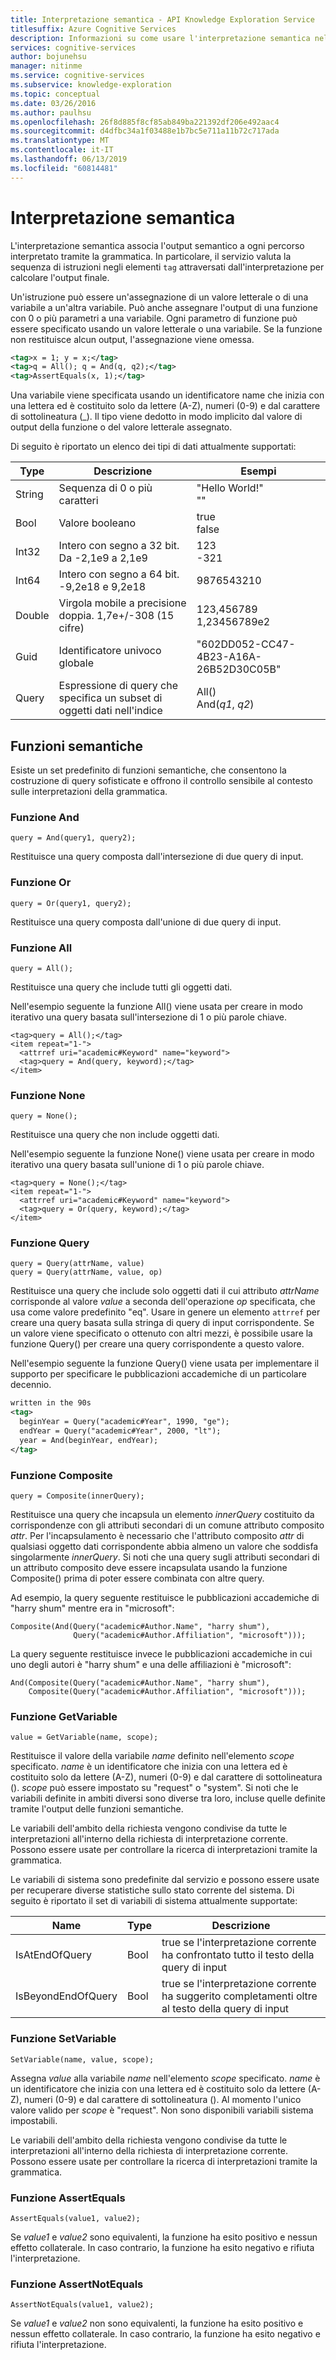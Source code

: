 ```yaml
---
title: Interpretazione semantica - API Knowledge Exploration Service
titlesuffix: Azure Cognitive Services
description: Informazioni su come usare l'interpretazione semantica nell'API Knowledge Exploration Service (KES).
services: cognitive-services
author: bojunehsu
manager: nitinme
ms.service: cognitive-services
ms.subservice: knowledge-exploration
ms.topic: conceptual
ms.date: 03/26/2016
ms.author: paulhsu
ms.openlocfilehash: 26f8d885f8cf85ab849ba221392df206e492aac4
ms.sourcegitcommit: d4dfbc34a1f03488e1b7bc5e711a11b72c717ada
ms.translationtype: MT
ms.contentlocale: it-IT
ms.lasthandoff: 06/13/2019
ms.locfileid: "60814481"
---
```

# <a name="semantic-interpretation"></a>Interpretazione semantica

L'interpretazione semantica associa l'output semantico a ogni percorso interpretato tramite la grammatica.  In particolare, il servizio valuta la sequenza di istruzioni negli elementi `tag` attraversati dall'interpretazione per calcolare l'output finale.  

Un'istruzione può essere un'assegnazione di un valore letterale o di una variabile a un'altra variabile.  Può anche assegnare l'output di una funzione con 0 o più parametri a una variabile.  Ogni parametro di funzione può essere specificato usando un valore letterale o una variabile.  Se la funzione non restituisce alcun output, l'assegnazione viene omessa.

```xml
<tag>x = 1; y = x;</tag>
<tag>q = All(); q = And(q, q2);</tag>
<tag>AssertEquals(x, 1);</tag>
```

Una variabile viene specificata usando un identificatore name che inizia con una lettera ed è costituito solo da lettere (A-Z), numeri (0-9) e dal carattere di sottolineatura (\_).  Il tipo viene dedotto in modo implicito dal valore di output della funzione o del valore letterale assegnato. 

Di seguito è riportato un elenco dei tipi di dati attualmente supportati:

|Type|Descrizione|Esempi|
|----|----|----|
|String|Sequenza di 0 o più caratteri|"Hello World!"<br/>""|
|Bool|Valore booleano|true<br/>false|
|Int32|Intero con segno a 32 bit.  Da -2,1e9 a 2,1e9|123<br/>-321|
|Int64|Intero con segno a 64 bit. -9,2e18 e 9,2e18|9876543210|
|Double|Virgola mobile a precisione doppia. 1,7e+/-308 (15 cifre)|123,456789<br/>1,23456789e2|
|Guid|Identificatore univoco globale|"602DD052-CC47-4B23-A16A-26B52D30C05B"|
|Query|Espressione di query che specifica un subset di oggetti dati nell'indice|All()<br/>And(*q1*, *q2*)|

## <a name="semantic-functions"></a>Funzioni semantiche

Esiste un set predefinito di funzioni semantiche,  che consentono la costruzione di query sofisticate e offrono il controllo sensibile al contesto sulle interpretazioni della grammatica.

### <a name="and-function"></a>Funzione And

`query = And(query1, query2);`

Restituisce una query composta dall'intersezione di due query di input.

### <a name="or-function"></a>Funzione Or

`query = Or(query1, query2);`

Restituisce una query composta dall'unione di due query di input.

### <a name="all-function"></a>Funzione All

`query = All();`

Restituisce una query che include tutti gli oggetti dati.

Nell'esempio seguente la funzione All() viene usata per creare in modo iterativo una query basata sull'intersezione di 1 o più parole chiave.

```
<tag>query = All();</tag>
<item repeat="1-">
  <attrref uri="academic#Keyword" name="keyword">
  <tag>query = And(query, keyword);</tag>
</item>
```

### <a name="none-function"></a>Funzione None

`query = None();`

Restituisce una query che non include oggetti dati.

Nell'esempio seguente la funzione None() viene usata per creare in modo iterativo una query basata sull'unione di 1 o più parole chiave.

```
<tag>query = None();</tag>
<item repeat="1-">
  <attrref uri="academic#Keyword" name="keyword">
  <tag>query = Or(query, keyword);</tag>
</item>
```

### <a name="query-function"></a>Funzione Query

```
query = Query(attrName, value)
query = Query(attrName, value, op)
```

Restituisce una query che include solo oggetti dati il cui attributo *attrName* corrisponde al valore *value* a seconda dell'operazione *op* specificata, che usa come valore predefinito "eq".  Usare in genere un elemento `attrref` per creare una query basata sulla stringa di query di input corrispondente.  Se un valore viene specificato o ottenuto con altri mezzi, è possibile usare la funzione Query() per creare una query corrispondente a questo valore.

Nell'esempio seguente la funzione Query() viene usata per implementare il supporto per specificare le pubblicazioni accademiche di un particolare decennio.

```xml
written in the 90s
<tag>
  beginYear = Query("academic#Year", 1990, "ge");
  endYear = Query("academic#Year", 2000, "lt");
  year = And(beginYear, endYear);
</tag>
```

### <a name="composite-function"></a>Funzione Composite

`query = Composite(innerQuery);`

Restituisce una query che incapsula un elemento *innerQuery* costituito da corrispondenze con gli attributi secondari di un comune attributo composito *attr*.  Per l'incapsulamento è necessario che l'attributo composito *attr* di qualsiasi oggetto dati corrispondente abbia almeno un valore che soddisfa singolarmente *innerQuery*.  Si noti che una query sugli attributi secondari di un attributo composito deve essere incapsulata usando la funzione Composite() prima di poter essere combinata con altre query.

Ad esempio, la query seguente restituisce le pubblicazioni accademiche di "harry shum" mentre era in "microsoft":
```
Composite(And(Query("academic#Author.Name", "harry shum"), 
              Query("academic#Author.Affiliation", "microsoft")));
```

La query seguente restituisce invece le pubblicazioni accademiche in cui uno degli autori è "harry shum" e una delle affiliazioni è "microsoft":
```
And(Composite(Query("academic#Author.Name", "harry shum"), 
    Composite(Query("academic#Author.Affiliation", "microsoft")));
```

### <a name="getvariable-function"></a>Funzione GetVariable

`value = GetVariable(name, scope);`

Restituisce il valore della variabile *name* definito nell'elemento *scope* specificato.  *name* è un identificatore che inizia con una lettera ed è costituito solo da lettere (A-Z), numeri (0-9) e dal carattere di sottolineatura ().  *scope* può essere impostato su "request" o "system".  Si noti che le variabili definite in ambiti diversi sono diverse tra loro, incluse quelle definite tramite l'output delle funzioni semantiche.

Le variabili dell'ambito della richiesta vengono condivise da tutte le interpretazioni all'interno della richiesta di interpretazione corrente.  Possono essere usate per controllare la ricerca di interpretazioni tramite la grammatica.

Le variabili di sistema sono predefinite dal servizio e possono essere usate per recuperare diverse statistiche sullo stato corrente del sistema.  Di seguito è riportato il set di variabili di sistema attualmente supportate:

|Name|Type|Descrizione|
|----|----|----|
|IsAtEndOfQuery|Bool|true se l'interpretazione corrente ha confrontato tutto il testo della query di input|
|IsBeyondEndOfQuery|Bool|true se l'interpretazione corrente ha suggerito completamenti oltre al testo della query di input|

### <a name="setvariable-function"></a>Funzione SetVariable

`SetVariable(name, value, scope);`

Assegna *value* alla variabile *name* nell'elemento *scope* specificato.  *name* è un identificatore che inizia con una lettera ed è costituito solo da lettere (A-Z), numeri (0-9) e dal carattere di sottolineatura ().  Al momento l'unico valore valido per *scope* è "request".  Non sono disponibili variabili sistema impostabili.

Le variabili dell'ambito della richiesta vengono condivise da tutte le interpretazioni all'interno della richiesta di interpretazione corrente.  Possono essere usate per controllare la ricerca di interpretazioni tramite la grammatica.

### <a name="assertequals-function"></a>Funzione AssertEquals

`AssertEquals(value1, value2);`

Se *value1* e *value2* sono equivalenti, la funzione ha esito positivo e nessun effetto collaterale.  In caso contrario, la funzione ha esito negativo e rifiuta l'interpretazione.

### <a name="assertnotequals-function"></a>Funzione AssertNotEquals

`AssertNotEquals(value1, value2);`

Se *value1* e *value2* non sono equivalenti, la funzione ha esito positivo e nessun effetto collaterale.  In caso contrario, la funzione ha esito negativo e rifiuta l'interpretazione.


